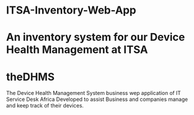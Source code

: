# ITSA-Inventory-Web-App
An inventory system for our Device Health Management at ITSA
=======
# theDHMS
The Device Health Management System business wep application of IT Service Desk Africa Developed to assist Business and companies manage and keep track of their devices.

